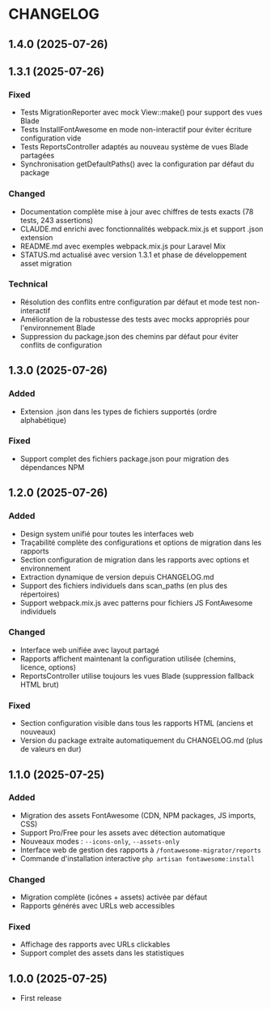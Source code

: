 CHANGELOG
=========

1.4.0 (2025-07-26)
------------------



1.3.1 (2025-07-26)
------------------

### Fixed
- Tests MigrationReporter avec mock View::make() pour support des vues Blade
- Tests InstallFontAwesome en mode non-interactif pour éviter écriture configuration vide
- Tests ReportsController adaptés au nouveau système de vues Blade partagées
- Synchronisation getDefaultPaths() avec la configuration par défaut du package

### Changed
- Documentation complète mise à jour avec chiffres de tests exacts (78 tests, 243 assertions)
- CLAUDE.md enrichi avec fonctionnalités webpack.mix.js et support .json extension
- README.md avec exemples webpack.mix.js pour Laravel Mix
- STATUS.md actualisé avec version 1.3.1 et phase de développement asset migration

### Technical
- Résolution des conflits entre configuration par défaut et mode test non-interactif
- Amélioration de la robustesse des tests avec mocks appropriés pour l'environnement Blade
- Suppression du package.json des chemins par défaut pour éviter conflits de configuration

1.3.0 (2025-07-26)
------------------

### Added
- Extension .json dans les types de fichiers supportés (ordre alphabétique)

### Fixed
- Support complet des fichiers package.json pour migration des dépendances NPM

1.2.0 (2025-07-26)
------------------

### Added
- Design system unifié pour toutes les interfaces web
- Traçabilité complète des configurations et options de migration dans les rapports
- Section configuration de migration dans les rapports avec options et environnement
- Extraction dynamique de version depuis CHANGELOG.md
- Support des fichiers individuels dans scan_paths (en plus des répertoires)
- Support webpack.mix.js avec patterns pour fichiers JS FontAwesome individuels

### Changed
- Interface web unifiée avec layout partagé
- Rapports affichent maintenant la configuration utilisée (chemins, licence, options)
- ReportsController utilise toujours les vues Blade (suppression fallback HTML brut)

### Fixed
- Section configuration visible dans tous les rapports HTML (anciens et nouveaux)
- Version du package extraite automatiquement du CHANGELOG.md (plus de valeurs en dur)

1.1.0 (2025-07-25)
------------------

### Added
- Migration des assets FontAwesome (CDN, NPM packages, JS imports, CSS)
- Support Pro/Free pour les assets avec détection automatique
- Nouveaux modes : `--icons-only`, `--assets-only`
- Interface web de gestion des rapports à `/fontawesome-migrator/reports`
- Commande d'installation interactive `php artisan fontawesome:install`

### Changed
- Migration complète (icônes + assets) activée par défaut
- Rapports générés avec URLs web accessibles

### Fixed
- Affichage des rapports avec URLs clickables
- Support complet des assets dans les statistiques



1.0.0 (2025-07-25)
------------------

- First release
